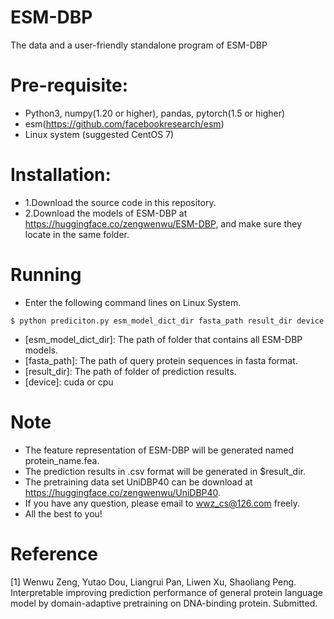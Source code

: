 # ESM-DBP
The data and a user-friendly standalone program of ESM-DBP

# Pre-requisite:
- Python3, numpy(1.20 or higher), pandas, pytorch(1.5 or higher)
- esm(https://github.com/facebookresearch/esm)
- Linux system (suggested CentOS 7)
  
# Installation:
- 1.Download the source code in this repository.
- 2.Download the models of ESM-DBP at https://huggingface.co/zengwenwu/ESM-DBP, and make sure they locate in the same folder.

 # Running
- Enter the following command lines on Linux System.
 ```
 $ python prediciton.py esm_model_dict_dir fasta_path result_dir device
```
- [esm_model_dict_dir]: The path of folder that contains all ESM-DBP models.
- [fasta_path]: The path of query protein sequences in fasta format.
- [result_dir]: The path of folder of prediction results.
- [device]: cuda or cpu
  
# Note
- The feature representation of ESM-DBP will be generated named protein_name.fea.
- The prediction results in .csv format will be generated in $result_dir.
- The pretraining data set UniDBP40 can be download at https://huggingface.co/zengwenwu/UniDBP40.
- If you have any question, please email to wwz_cs@126.com freely.
- All the best to you!

# Reference
[1] Wenwu Zeng, Yutao Dou, Liangrui Pan, Liwen Xu, Shaoliang Peng. Interpretable improving prediction performance of general protein language model by domain-adaptive pretraining on DNA-binding protein. Submitted.
 

